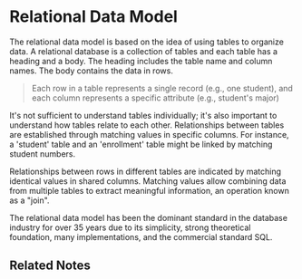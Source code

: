 # Relational Data Model

The relational data model is based on the idea of using tables to organize data. A relational database is a collection of tables and each table has a heading and a body. The heading includes the table name and column names. The body contains the data in rows.

> Each row in a table represents a single record (e.g., one student), and each column represents a specific attribute (e.g., student's major)

It's not sufficient to understand tables individually; it's also important to understand how tables relate to each other. Relationships between tables are established through matching values in specific columns. For instance, a 'student' table and an 'enrollment' table might be linked by matching student numbers.

Relationships between rows in different tables are indicated by matching identical values in shared columns. Matching values allow combining data from multiple tables to extract meaningful information, an operation known as a "join".

The relational data model has been the dominant standard in the database industry for over 35 years due to its simplicity, strong theoretical foundation, many implementations, and the commercial standard SQL.

## Related Notes